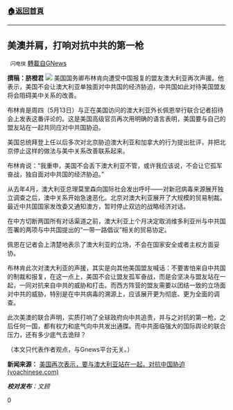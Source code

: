 ###  [:house:返回首頁](https://github.com/ourhimalayas/txt)
---

## 美澳并肩，打响对抗中共的第一枪
` 闪电侠` [轉載自GNews](https://gnews.org/zh-hans/1243544/)

**撰稿：脐橙君**
![]()![](https://gnews-media-offload.s3.amazonaws.com/wp-content/uploads/2021/05/14214317/30-2.jpg)
美国国务卿布林肯向遭受中国报复的盟友澳大利亚再次声援。他表示，美国不会让澳大利亚单独面对中共国的经济胁迫，中共国如此对待美国盟友将会阻碍美中关系的改善。

布林肯是周四（5月13日）与正在美国访问的澳大利亚外长佩恩举行联合记者招待会上发表这番评论的。这是美国高级官员再次用明确的语言表明，美国要与自己的盟友站在一起共同应对中共国胁迫。

美国总统拜登上任以后多次对北京胁迫澳大利亚和加拿大的行为提出批评，并把北京停止这样的做法与美中关系改善联系起来。

布林肯说：“我重申，美国不会丢下澳大利亚不管，或许我应该说，不会让它孤军奋战，独自面对中共国的经济胁迫。”

从去年4月，澳大利亚总理莫里森向国际社会发出呼吁——对新冠病毒来源展开独立调查之后，澳中关系开始急速恶化。北京对澳大利亚展开了大规模的贸易制裁。最近中共国国家发改委又通知澳方，暂时停止双边的战略经济对话。

在中方切断两国所有对话渠道之前，澳大利亚上个月决定取消维多利亚州与中共国签署的两项与中共国提出的“一带一路倡议”相关的贸易协定。

佩恩在记者会上清楚地表示了澳大利亚的立场，不会在国家安全或者主权方面妥协。

布林肯此次对澳大利亚的声援，其实是向其他美国盟友喊话：不要害怕来自中共国的制裁和报复，在这一点上，美国不会让盟友孤军奋战，而是会坚决与盟友站在一起，一同对抗来自中共的威胁和打击。而西方阵营的盟友需要以团结一致的立场面对中共的威胁，特别是在中共病毒的溯源上，应该展开更为彻底、更为全面的调查。

此次美澳的联合声明，实质打响了全球政府向中共追责，并与之对抗的第一枪，之后任何一国，都有权力和底气向中共发出通牒。而中共面临强大的国际舆论的联合压力，还有多少底气去诡辩？

（本文只代表作者观点，与Gnews平台无关。）

**新闻来源：**
[美国再次表示，要与澳大利亚站在一起，对抗中国胁迫 (voachinese.com)](https://www.voachinese.com/a/US-vows-to-stand-by-ally-Australia-against-China-20210514/5890834.html)

***校对发布**：文顾*

0
